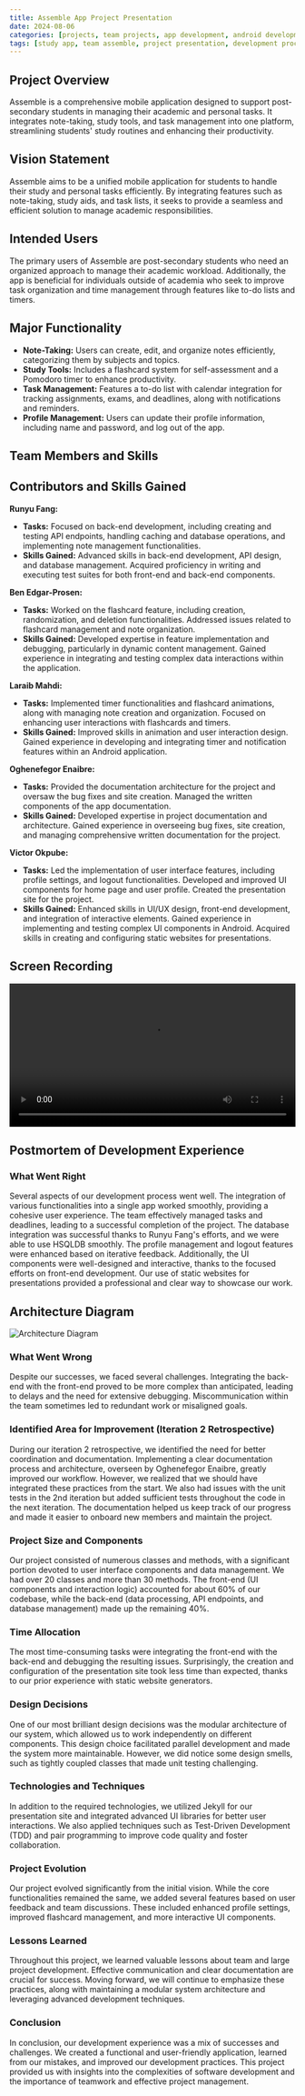 ```yaml
---
title: Assemble App Project Presentation
date: 2024-08-06
categories: [projects, team projects, app development, android development, study app]
tags: [study app, team assemble, project presentation, development process, user experience, android, jekyll, static site, retrospective, final project]
---
```


## Project Overview

Assemble is a comprehensive mobile application designed to support post-secondary students in managing their academic and personal tasks. It integrates note-taking, study tools, and task management into one platform, streamlining students' study routines and enhancing their productivity.

## Vision Statement

Assemble aims to be a unified mobile application for students to handle their study and personal tasks efficiently. By integrating features such as note-taking, study aids, and task lists, it seeks to provide a seamless and efficient solution to manage academic responsibilities.

## Intended Users

The primary users of Assemble are post-secondary students who need an organized approach to manage their academic workload. Additionally, the app is beneficial for individuals outside of academia who seek to improve task organization and time management through features like to-do lists and timers.

## Major Functionality

- **Note-Taking:** Users can create, edit, and organize notes efficiently, categorizing them by subjects and topics.
- **Study Tools:** Includes a flashcard system for self-assessment and a Pomodoro timer to enhance productivity.
- **Task Management:** Features a to-do list with calendar integration for tracking assignments, exams, and deadlines, along with notifications and reminders.
- **Profile Management:** Users can update their profile information, including name and password, and log out of the app.

## Team Members and Skills

## Contributors and Skills Gained

**Runyu Fang:**

- **Tasks:** Focused on back-end development, including creating and testing API endpoints, handling caching and database operations, and implementing note management functionalities.
- **Skills Gained:** Advanced skills in back-end development, API design, and database management. Acquired proficiency in writing and executing test suites for both front-end and back-end components.

**Ben Edgar-Prosen:**

- **Tasks:** Worked on the flashcard feature, including creation, randomization, and deletion functionalities. Addressed issues related to flashcard management and note organization.
- **Skills Gained:** Developed expertise in feature implementation and debugging, particularly in dynamic content management. Gained experience in integrating and testing complex data interactions within the application.

**Laraib Mahdi:**

- **Tasks:** Implemented timer functionalities and flashcard animations, along with managing note creation and organization. Focused on enhancing user interactions with flashcards and timers.
- **Skills Gained:** Improved skills in animation and user interaction design. Gained experience in developing and integrating timer and notification features within an Android application.

**Oghenefegor Enaibre:**

- **Tasks:** Provided the documentation architecture for the project and oversaw the bug fixes and site creation. Managed the written components of the app documentation.
- **Skills Gained:** Developed expertise in project documentation and architecture. Gained experience in overseeing bug fixes, site creation, and managing comprehensive written documentation for the project.

**Victor Okpube:**

- **Tasks:** Led the implementation of user interface features, including profile settings, and logout functionalities. Developed and improved UI components for home page and user profile. Created the presentation site for the project.
- **Skills Gained:** Enhanced skills in UI/UX design, front-end development, and integration of interactive elements. Gained experience in implementing and testing complex UI components in Android. Acquired skills in creating and configuring static websites for presentations.


## Screen Recording

<video controls width="100%">
  <source src="/assets/videos/demo.mp4" type="video/mp4">
  Your browser does not support the video tag.
</video>


## Postmortem of Development Experience

### What Went Right

Several aspects of our development process went well. The integration of various functionalities into a single app worked smoothly, providing a cohesive user experience. The team effectively managed tasks and deadlines, leading to a successful completion of the project. The database integration was successful thanks to Runyu Fang's efforts, and we were able to use HSQLDB smoothly. The profile management and logout features were enhanced based on iterative feedback. Additionally, the UI components were well-designed and interactive, thanks to the focused efforts on front-end development. Our use of static websites for presentations provided a professional and clear way to showcase our work.

## Architecture Diagram

![Architecture Diagram](/assets/images/architecture.png)


### What Went Wrong

Despite our successes, we faced several challenges. Integrating the back-end with the front-end proved to be more complex than anticipated, leading to delays and the need for extensive debugging. Miscommunication within the team sometimes led to redundant work or misaligned goals.

### Identified Area for Improvement (Iteration 2 Retrospective)

During our iteration 2 retrospective, we identified the need for better coordination and documentation. Implementing a clear documentation process and architecture, overseen by Oghenefegor Enaibre, greatly improved our workflow. However, we realized that we should have integrated these practices from the start. We also had issues with the unit tests in the 2nd iteration but added sufficient tests throughout the code in the next iteration. The documentation helped us keep track of our progress and made it easier to onboard new members and maintain the project.

### Project Size and Components

Our project consisted of numerous classes and methods, with a significant portion devoted to user interface components and data management. We had over 20 classes and more than 30 methods. The front-end (UI components and interaction logic) accounted for about 60% of our codebase, while the back-end (data processing, API endpoints, and database management) made up the remaining 40%.

### Time Allocation

The most time-consuming tasks were integrating the front-end with the back-end and debugging the resulting issues. Surprisingly, the creation and configuration of the presentation site took less time than expected, thanks to our prior experience with static website generators.

### Design Decisions

One of our most brilliant design decisions was the modular architecture of our system, which allowed us to work independently on different components. This design choice facilitated parallel development and made the system more maintainable. However, we did notice some design smells, such as tightly coupled classes that made unit testing challenging.

### Technologies and Techniques

In addition to the required technologies, we utilized Jekyll for our presentation site and integrated advanced UI libraries for better user interactions. We also applied techniques such as Test-Driven Development (TDD) and pair programming to improve code quality and foster collaboration.

### Project Evolution

Our project evolved significantly from the initial vision. While the core functionalities remained the same, we added several features based on user feedback and team discussions. These included enhanced profile settings, improved flashcard management, and more interactive UI components.

### Lessons Learned

Throughout this project, we learned valuable lessons about team and large project development. Effective communication and clear documentation are crucial for success. Moving forward, we will continue to emphasize these practices, along with maintaining a modular system architecture and leveraging advanced development techniques.

### Conclusion

In conclusion, our development experience was a mix of successes and challenges. We created a functional and user-friendly application, learned from our mistakes, and improved our development practices. This project provided us with insights into the complexities of software development and the importance of teamwork and effective project management.
